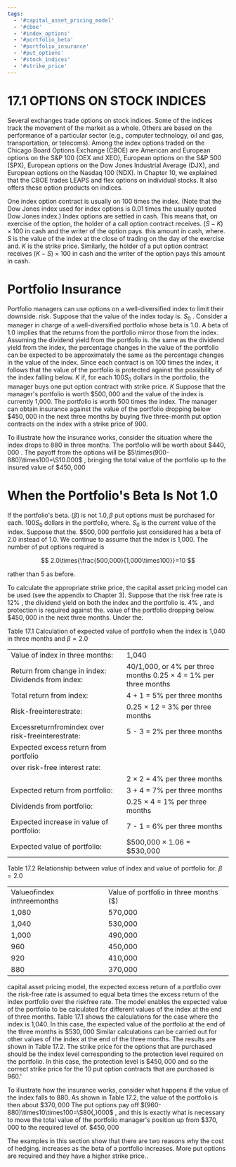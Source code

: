 ```yaml
---
tags:
  - '#capital_asset_pricing_model'
  - '#cboe'
  - '#index_options'
  - '#portfolio_beta'
  - '#portfolio_insurance'
  - '#put_options'
  - '#stock_indices'
  - '#strike_price'
---
```

# 17.1 OPTIONS ON STOCK INDICES  

Several exchanges trade options on stock indices. Some of the indices track the movement of the market as a whole. Others are based on the performance of a particular sector (e.g., computer technology, oil and gas, transportation, or telecoms). Among the index options traded on the Chicago Board Options Exchange (CBOE) are American and European options on the S&P 100 (OEX and XEO), European options on the S&P 500 (SPX), European options on the Dow Jones Industrial Average (DJX), and European options on the Nasdaq 100 (NDX). In Chapter 10, we explained that the CBOE trades LEAPS and flex options on individual stocks. It also offers these option products on indices.  

One index option contract is usually on 100 times the index. (Note that the Dow Jones index used for index options is 0.01 times the usually quoted Dow Jones index.) Index options are settled in cash. This means that, on exercise of the option, the holder of a call option contract receives. $(S-K)\times100$ in cash and the writer of the option pays. this amount in cash, where. $S$ is the value of the index at the close of trading on the day of the exercise and. $K$ is the strike price. Similarly, the holder of a put option contract receives $(K-S)\times100$ in cash and the writer of the option pays this amount in cash.  

# Portfolio Insurance  

Portfolio managers can use options on a well-diversified index to limit their downside. risk. Suppose that the value of the index today is. $S_{0}$ . Consider a manager in charge of a well-diversified portfolio whose beta is 1.0. A beta of 1.0 implies that the returns from the portfolio mirror those from the index. Assuming the dividend yield from the portfolio is. the same as the dividend yield from the index, the percentage changes in the value of the portfolio can be expected to be approximately the same as the percentage changes in the value of the index. Since each contract is on 100 times the index, it follows that the value of the portfolio is protected against the possibility of the index falling below. $K$ if, for each $100S_{0}$ dollars in the portfolio, the manager buys one put option contract with strike price. $K$ Suppose that the manager's portfolio is worth $\$500,000$ and the value of the index is currently 1,000. The portfolio is worth 500 times the index. The manager can obtain insurance against the value of the portfolio dropping below $\$450,000$ in the next three months by buying five three-month put option contracts on the index with a strike price of 900.  

To illustrate how the insurance works, consider the situation where the index drops to 880 in three months. The portfolio will be worth about $\$440,000$ . The payoff from the options will be $5\times(900-880)\times100=\S10.000$ , bringing the total value of the portfolio up to the insured value of $\$450,000$  

# When the Portfolio's Beta Is Not 1.0  

If the portfolio's beta. $(\beta)$ is not $1.0,\beta$ put options must be purchased for each. $100S_{0}$ dollars in the portfolio, where. $S_{0}$ is the current value of the index. Suppose that the. $\$500,000$ portfolio just considered has a beta of 2.0 instead of 1.0. We continue to assume that the index is 1,000. The number of put options required is  

$$
2.0\times{\frac{500,000}{1,000\times100}}=10
$$  

rather than 5 as before.  

To calculate the appropriate strike price, the capital asset pricing model can be used (see the appendix to Chapter 3). Suppose that the risk free rate is $12\%$ , the dividend yield on both the index and the portfolio is. $4\%$ , and protection is required against the. value of the portfolio dropping below. $\$450,000$ in the next three months. Under the.  

Table 17.1  Calculation of expected value of portfolio when the index is 1,040 in three months and $\beta=2.0$   


<html><body><table><tr><td>Value of index in three months:</td><td>1,040</td></tr><tr><td>Return from change in index: Dividends from index:</td><td>40/1,000, or 4% per three months 0.25 × 4 = 1% per three months</td></tr><tr><td>Total return from index:</td><td>4 + 1 = 5% per three months</td></tr><tr><td>Risk-freeinterestrate:</td><td>0.25 × 12 = 3% per three months</td></tr><tr><td>Excessreturnfromindex over risk-freeinterestrate:</td><td>5 - 3 = 2% per three months</td></tr><tr><td>Expected excess return from portfolio</td><td></td></tr><tr><td>over risk-free interest rate:</td><td></td></tr><tr><td></td><td>2 × 2 = 4% per three months</td></tr><tr><td>Expected return from portfolio:</td><td>3 + 4 = 7% per three months</td></tr><tr><td>Dividends from portfolio:</td><td>0.25 × 4 = 1% per three months</td></tr><tr><td>Expected increase in value of portfolio:</td><td>7 - 1 = 6% per three months</td></tr><tr><td>Expected value of portfolio:</td><td>$500,000 × 1.06 = $530,000</td></tr></table></body></html>  

Table 17.2 Relationship between value of index and value of portfolio for. $\beta=2.0$   


<html><body><table><tr><td>Valueofindex inthreemonths</td><td>Value of portfolio in three months ($)</td></tr><tr><td>1,080</td><td>570,000</td></tr><tr><td>1,040</td><td>530,000</td></tr><tr><td>1,000</td><td>490,000</td></tr><tr><td>960</td><td>450,000</td></tr><tr><td>920</td><td>410,000</td></tr><tr><td>880</td><td>370,000</td></tr></table></body></html>  

capital asset pricing model, the expected excess return of a portfolio over the risk-free rate is assumed to equal beta times the excess return of the index portfolio over the riskfree rate. The model enables the expected value of the portfolio to be calculated for different values of the index at the end of three months. Table 17.1 shows the calculations for the case where the index is 1,040. In this case, the expected value of the portfolio at the end of the three months is $\$530,000$ Similar calculations can be carried out for other values of the index at the end of the three months. The results are shown in Table 17.2. The strike price for the options that are purchased should be the index level corresponding to the protection level required on the portfolio. In this case, the protection level is $\$450,000$ and so the correct strike price for the 10 put option contracts that are purchased is 960.'  

To illustrate how the insurance works, consider what happens if the value of the index falls to 880. As shown in Table 17.2, the value of the portfolio is then about $\$370,000$ The put options pay off $(960-880)\times10\times100=\S80{,}000$ , and this is exactly what is necessary to move the total value of the portfolio manager's position up from $\$370,000$ to the required level of. $\$450,000$  

The examples in this section show that there are two reasons why the cost of hedging. increases as the beta of a portfolio increases. More put options are required and they have a higher strike price..  

